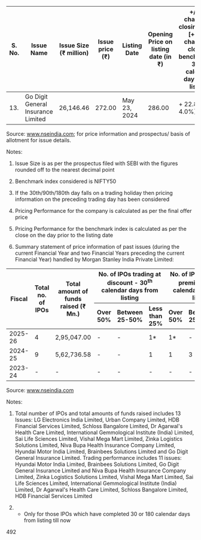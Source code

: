 <table><thead><tr><th>S. No.</th><th>Issue Name</th><th>Issue Size (₹ million)</th><th>Issue price (₹)</th><th>Listing Date</th><th>Opening Price on listing date (in ₹)</th><th>+/- % change in closing price, [+/- % change in closing benchmark]- 30th calendar days from listing</th><th>+/- % change in closing price, [+/- % change in closing benchmark]- 90th calendar days from listing</th><th>+/- % change in closing price, [+/- % change in closing benchmark]- 180th calendar days from listing</th></tr></thead><tbody><tr><td>13.</td><td>Go Digit General Insurance Limited</td><td>26,146.46</td><td>272.00</td><td>May 23, 2024</td><td>286.00</td><td>+ 22.8%[+ 4.0%]</td><td>+ 30.8%[+ 9.3%]</td><td>+ 16.3%[+ 3.8%]</td></tr></tbody></table>

Source: www.nseindia.com; for price information and prospectus/ basis of allotment for issue details.

Notes:

1. Issue Size is as per the prospectus filed with SEBI with the figures rounded off to the nearest decimal point

2. Benchmark index considered is NIFTY50

3. If the 30th/90th/180th day falls on a trading holiday then pricing information on the preceding trading day has been considered

4. Pricing Performance for the company is calculated as per the final offer price

5. Pricing Performance for the benchmark index is calculated as per the close on the day prior to the listing date

2. Summary statement of price information of past issues (during the current Financial Year and two Financial Years preceding the current Financial Year) handled by Morgan Stanley India Private Limited:

<table><thead><tr><th rowspan="2">Fiscal</th><th rowspan="2">Total no. of IPOs</th><th rowspan="2">Total amount of funds raised (₹ Mn.)</th><th colspan="3">No. of IPOs trading at discount - 30<sup>th</sup> calendar days from listing</th><th colspan="3">No. of IPOs trading at premium - 30<sup>th</sup> calendar days from listing</th><th colspan="3">No. of IPOs trading at discount - 180<sup>th</sup> calendar days from listing</th><th colspan="3">No. of IPOs trading at premium - 180<sup>th</sup> calendar days from listing</th></tr><tr><th>Over 50%</th><th>Between 25-50%</th><th>Less than 25%</th><th>Over 50%</th><th>Between 25-50%</th><th>Less than 25%</th><th>Over 50%</th><th>Between 25-50%</th><th>Less than 25%</th><th>Over 50%</th><th>Between 25-50%</th><th>Less than 25%</th></tr></thead><tbody><tr><td>2025-26</td><td>4</td><td>2,95,047.00</td><td>-</td><td>-</td><td>1*</td><td>1*</td><td>-</td><td>1*</td><td>-</td><td>-</td><td>-</td><td>-</td><td>-</td><td>-</td></tr><tr><td>2024-25</td><td>9</td><td>5,62,736.58</td><td>-</td><td>-</td><td>1</td><td>1</td><td>3</td><td>4</td><td>-</td><td>-</td><td>3</td><td>2</td><td>1</td><td>3</td></tr><tr><td>2023-24</td><td>-</td><td>-</td><td>-</td><td>-</td><td>-</td><td>-</td><td>-</td><td>-</td><td>-</td><td>-</td><td>-</td><td>-</td><td>-</td><td>-</td></tr></tbody></table>

Source: www.nseindia.com

Notes:

1. Total number of IPOs and total amounts of funds raised includes 13 Issues: LG Electronics India Limited, Urban Company Limited, HDB Financial Services Limited, Schloss Bangalore Limited, Dr Agarwal's Health Care Limited, International Gemmological Institute (India) Limited, Sai Life Sciences Limited, Vishal Mega Mart Limited, Zinka Logistics Solutions Limited, Niva Bupa Health Insurance Company Limited, Hyundai Motor India Limited, Brainbees Solutions Limited and Go Digit General Insurance Limited. Trading performance includes 11 issues: Hyundai Motor India Limited, Brainbees Solutions Limited, Go Digit General Insurance Limited and Niva Bupa Health Insurance Company Limited, Zinka Logistics Solutions Limited, Vishal Mega Mart Limited, Sai Life Sciences Limited, International Gemmological Institute (India) Limited, Dr Agarwal's Health Care Limited, Schloss Bangalore Limited, HDB Financial Services Limited

2. * Only for those IPOs which have completed 30 or 180 calendar days from listing till now

492